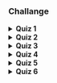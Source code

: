 ### Challange

<details>
		<summary><strong>Quiz 1 </strong></summary>
		<strong>What is the difference between object-oriented programming and procedural programming?</strong>
		<br>
		Procedural programming specifies a sequence of tasks, but object-oriented programming describes the properties of tools or items.
		<br>
		In object-oriented programming, there are some elements of procedural programming in the description of objects.
		<br>
	  <br>
		<strong>How does dynamic polymorphism differ from static polymorphism?</strong>
		<br>
		It uses overriding instead of overloading.
		<br>
		Dynamic polymorphism creates a unique instance.
		<br>
		<br>
		<strong>What is overriding a method?</strong>
		<br>
		Creating a unique version of an inherited method.
		<br>
		<br>
		<strong>How are analysis and design different?</strong>
		<br>
		Analysis describes a problem; design describes a solution.
		<br>
		<br>
		<strong>What is the term for a visual representation of the classes in an application?</strong>
		<br>
		class diagram
		<br>
		<br>
		<strong>In addition to attributes and methods, what does a UML class diagram contain?</strong>
		<br>
		the class name
		<br>
		<br>
		<strong>How do object behaviors and attributes differ?</strong>
		<br>
		Attributes describe a state, but behaviors describe actions.
		<br>
		<br>
		<strong>You are designing a traffic simulation program. What is a possible attribute that you could use for a car object?</strong>
		<br>
			 gas mileage
		<br>
		<br>
		<strong>Shonzu has gathered the requirements for a new solution, described the application he is going to build, and identified the main objects in the solution. What should he do next?</strong>
		<br>
		Describe object interactions.
		<br>
		This will be essential for understanding behaviors.
		<br>
		<br>
		<strong>What is the purpose of encapsulation?</strong>
		<br>
		to protect an object from unwanted changes
		<br>
		<br>
		<strong>In addition to attributes and behaviors, which quality must a class posses</strong>
		<br>
		a name
		<br>
		<br>
		<strong>In the following class diagram, what does lower() represent?</strong>

```
TRIPOD
height
width
angle
raise()
lower()
point()
fold()
```
a behavior
<br>
		Behaviors come at the end of a class diagram, and contain room for arguments.
		<br>
		<br>
		<strong>What is a benefit of using a programming language that has a large library?</strong>
		<br>
		Many classes are already defined and can be used without have to re-define them.
		<br>
		<br>
		<strong>In the following class diagram, what does height represent?</strong>
		<br>

```
TRIPOD
height
width
angle
raise()
lower()
point()
fold()
```
an attribute
<br>
	Attributes are generally nouns, and are placed just below the title.
	<br>
	<br>
	<strong>We're using abstraction when we define a(n) _____.</strong>
	<br>
	class
	<br>
	<br>
	<strong>Focusing on the idea of a person instead of an individual is an example of what fundamental idea in object-oriented programming?</strong>
	<br>
	abstraction
	<br>
	<br>
	<strong>Steve is able to turn on and adjust his television even though he does not know how it works internally. This exemplifies which principle of object-oriented programming?</strong>
	<br>
	encapsulation
	<br>
	<br>
	<strong>Why is inheritance used when creating a new class?</strong>
	<br>
	to avoid redefining attributes and behaviors
	<br>
	<br>
	<strong>If an attribute is added to a superclass, what happens to all of the objects of the subclass?</strong>
	<br>
	Each subclass object automatically receives the additional attribute.
	<br>
	<br>
	<strong>Static polymorphism uses method _____.</strong>
	<br>
	overloading
</details>
<details>
	<summary><strong>Quiz 2</strong></summary>
	<strong>What is the first step in defining requirements for an application?</strong>
	<br>
	determining what the application must have and do
	<br>
	<br>
	<strong>Which is a valid nonfunctional requirement?</strong>
	<br>
	The system should be updated annually.
	<br>
	<br>
	<strong>A requirement that all onscreen text must be at least 20-point font size is an example of which FURPS quality?</strong>
	<br>
	usability
	<br>
	<br>
	<strong>In which category does extensibility of an application reside?</strong>
	<br>
	supportability
	<br>
	<br>
	<strong>Atul is working on an application that must communicate with a scientific instrument and a data archiving system. Into which category would these requirements fall in the FURPS+ model?</strong>
	<br>
	interface: Communication with other devices is a common need.
</details>
<details>
	<summary><strong>Quiz 3</strong></summary>
	<strong>When creating a use case diagram, what can you do to show each self-contained use case?</strong>
	<br>
	draw an ellipse around each use case
	<br>
	<br>
	<strong>What is wrong with the following scenario description. "The pedals were used to control speed and direction."</strong>
	<br>
	It is passive and focuses on means instead of intent.
	<br>
	<br>
	<strong>What is the function of a use case diagram?</strong>
	<br>
	It connects actors to use cases.
	<br>
	<br>
	<strong>Why are arrows and numbers not found in use case diagrams?</strong>
	<br>
	Sequence and direction are not critical at this stage.
	<br>
	Listing features and their connectivity is the function of a use case diagram.
	<br>
	<br>
	<strong>What is typically written on index cards, and describes a small scenario from a user perspective?</strong>
	<br>
	user story
	<br>
	<br>
	<strong>User stories are _____ than use cases.</strong>
	<br>
	shorter and less detailed
	<br>
	<br>
	<strong>Marge is working on a short and simple project involving inventory maintenance. Why should she write short use cases?</strong>
	<br>
	They help identify problems but do not create the confusing work of full use cases.
	<br>
	Casual use cases can be very helpful, but the use cases should be more fully developed for larger projects.
	<br>
	<br>
	<strong>Which sentence is most appropriate for a use case scenario?</strong>
	<br>
	User adjusts contrast and brightness controls.
	<br>
	<br>
	<strong>What is the role of the primary actor in a use case?</strong>
	<br>
	to interact with the application to achieve the goal
	<br>
	<br>
	<strong>When are fully fleshed out cases most appropriate?</strong>
	<br>
	for large, complex projects
	<br>
	<br>
	<strong>You are creating a use case for an application that controls the dispensing of gasoline at a pump. Who is the primary actor in this scenario?</strong>
	<br>
	the customer who uses the pump
	<br>
	<br>
	<strong>What distinguishes primary actors?</strong>
	<br>
	What distinguishes primary actors?
</details>
<details>
	<summary><strong>Quiz 4</strong></summary>
	<strong>How can one avoid assigning too many responsibilities to a single object?</strong>
	<br>
	Require objects to take care of themselves to a greater extent.
	<br>
	<br>
	<strong>What common problem should new programmers avoid when designing a program?</strong>
	<br>
	creating a god object
	<br>
	<br>
	<strong>In addition to responsibilities, which should be listed on CRC cards?</strong>
	<br>
	interacting classes
	<br>
	<br>
	<strong>Which design tool contains the same information as a conceptual object diagram?</strong>
	<br>
	CRC cards
	<br>
	<br>
	<strong>After analysis and use cases are completed, what is the first step in the design phase of a project</strong>
	<br>
	creating a conceptual model
	<br>
	<br>
	<strong>When is there a relationship between two objects?</strong>
	<br>
	when one object depends on or affects the other object
	<br>
	<br>
	<strong>When diagramming relationships between objects, what is the UML notation that represents one or more objects?</strong>
	<br>
	 1…*
	<br>
	<br>
	<strong>How can you identify candidates for objects?</strong>
	<br>
	by listing all of the nouns in the user stories
	<br>
	Objects are nouns; they are things.
	<br>
	<br>
	<strong>Which words in the following list are candidates for objects: trumpet, clean, enrage, leaf, tree, collapse, active, or lively?</strong>
	<br>
	trumpet, leaf, and tree
</details>
<details>
	<summary><strong>Quiz 5</strong></summary>
	<strong>In which language is the following class specification written?</strong>

```
class Dog():
      def __init__(self):
#instance variables
      self.breed=""
       self.weight=50
#methods
```
Python
<br>
Python does not use curly braces nor terminal semicolons.
	<br>
	<br>
	<strong>Instantiating a class in many languages looks similar to that in C++, DinnerPlate *myPlate = new DinnerPlate(). What is the main difference between Python and Swift for achieving the same goal?
	</strong>
	<br>
	the absence of the word new
	<br>
	Swift uses `let`, but neither Swift nor Python use `new`.
	<br>
	<br>
	<strong>A class Dog has the following constructors:</strong>
	<br>

```
public Dog()
public Dog(String breed)
public Dog(int weight)
```
How would you instantiate a Dog with the weight set in Java?
<br>
	Dog Fido = new Dog(63);
	<br>
	The dog's weight is set to 63.
	<br>
	<br>
	<strong>Which languages require the use of static to declare class-wide variables or methods?</strong>
	<br>
	Java and C#
	<br>
	The word `static` can be confusing, because it implies that there is only one instance.
	<br>
	<br>
	<strong>Which class diagram correctly specifies data types and default values?</strong>
	<br>

```
Asteroid
size: Integer=5
position: Coordinate=(0.5,0.5,0.6)
velocity: Coordinate=(1,0,0)
```
It helps to have standard syntax even in UML, as it makes later jobs easier.
<br>
	<br>
	<strong>Which is the function of a finalizer or destructor?</strong>
	<br>
	to relinquish resources that are no longer needed
	<br>
	<br>
	<strong>How would you declare a class variable in Ruby named maxScore?</strong>
	<br>
	@@maxScore
	<br>
	<br>
	<strong>A class diagram contains the following behavior specifications. Which data type is returned by the accelerate() behavior?</strong>
	<br>

```
move(Direction)
accelerate(Acceleration): Velocity
setPosition(Coordinate)
explodePieces(Integer)
```
Velocity
<br>
	The return data type is indicated after the colon.
	<br>
	<br>
	<strong>A class diagram contains the following behavior specifications. The explodePieces() behavior breaks up an object into a number of pieces. What is the data type for that number? The answer will take the place of the '???'.</strong>
	<br>

```
move(Direction)
accelerate(Acceleration): Velocity
setPosition(Coordinate)
explodePieces(???)
```
Integer
<br>
	An argument is contained within parentheses.
	<br>
	<br>
	<strong>For which case would the use of a static attribute be appropriate?</strong>
	<br>
	the weather conditions for each house in a small neighborhood
	<br>
	<br>
	<strong>In which language would you find the following declaration of an instance variable?</strong>
	<br>

``private var _size: Int``
<br>
	Swift
	<br>
	The use of `var` is unique.
	<br>
	<br>
	<strong>What other terminology is used for variables that are declared static?</strong>
	<br>
	class or shared
	<br>
	<br>
	<strong>What does the value (0.5,0.5,0.5) indicate in the class diagram specification position: Coordinate = (0.5,0.5,0.5)?</strong>
	<br>
	a default value of the position attribute
	<br>
	<br>
	<strong>In a UML class diagram, how would you write an attribute called Name that is a String data type and has a default value of Jane?</strong>
	<br>
	Name: String = "Jane"
	<br>
	<br>
	<strong>In the class diagram specification setSize(Integer):Integer, to what do the integer specifications refer?</strong>
	<br>
	the data types for the argument, and return of the function setSize
	<br>
	<br>
	<strong>Which line of Java code declares a public method called getName that accepts no arguments and returns a String value?</strong>
	<br>
	public String getName()
	<br>
	<br>
	<strong>Which line of Java code will instantiate a new object named Student from the Person class?</strong>
	<br>
	Person Student = new Person()
	<br>
	<br>
	<strong>Which is the purpose of a constructor?</strong>
	<br>
	to initialize attribute values
	<br>
	<br>
	<strong>The class Person has the following constructors:</strong>
	<br>

```
public Person()
public Person(String name)
public Person(int age)
```
Which one will be called when a new person is created with the following command?
<br>

``Person Steve = new Person(39)``
<br>
	Person(int age)
	<br>
	<br>
	<strong>Which restrictions apply to the use of static methods?</strong>
	<br>
	They cannot act on instance variables, but only static variables.
	<br>
	Static methods can be applied to class-wide variables.
	<br>
	<br>
	<strong>What does it mean if a class attribute is private?</strong>
	<br>
	It can only be accessed from within the class.
	<br>
	<br>
	<strong>How do you declare a private variable in Python?</strong>
	<br>
	Python does not have private or public variables.
</details>
<details>
	<summary><strong>Quiz 6</strong></summary>
	<strong>Which relationship is a good candidate for superclass and subclass?</strong>
	<br>
	utensil-fork
	<br>
	<br>
	<strong>What does this line of Java code declare?</strong>

```
public class Apple extends Fruit {
```
a new class Apple that is inherited from the class Fruit
<br>
	<br>
	<strong>Why is the syntax for inheritance in C++ different from most other languages?</strong>
	<br>
	because a class can inherit from multiple levels in C++
	<br>
	<br>
	<strong>Which line of code will define a C# abstract class named School?</strong>
	<br>
	abstract class School {
	<br>
	<br>
	<strong>Which concept of object-oriented programming is displayed by using the "is a kind of" comparison between 2 classes?</strong>
	<br>
	inheritance
	<br>
	<br>
	<strong>A concrete class has no _____.</strong>
	<br>
	children
	<br>
	<br>
	<strong>Why would you create an abstract class, if it can have no real instances?</strong>
	<br>
	to avoid redundant coding in child classes
	<br>
	<br>
	<strong>An aggregation is a _____.</strong>
	<br>
	collection of objects
	<br>
	<br>
	<strong>What form of aggregation implies ownership, and that the lifetime of an object is dependent on another object's existence?</strong>
	<br>
	composition
	<br>
	<br>
	<strong>How are the contents of a composition different from those of an aggregation?</strong>
	<br>
	If a composition dies, the contents die.
	<br>
	<br>
	<strong>In Java, how would you define an interface named Box that contains two methods named Open and Close that don't accept or return any variables?</strong>
	<br>

```
	interface Box {
	void Open();
	void Close();
```
<br>
	<strong>What do most languages have in common for referring to a method defined in the parent class?</strong>
	<br>
	the use of super in the prefix to the method name
	<br>
	The word `super` is used for the common need for code within a subclass, to call a method that was originally defined in the super class.
	<br>
	<br>
	<strong>Why should you use abstract and final in class definitions?</strong>
	<br>
	to better communicate intentions
	<br>
	Their use makes the code easier to read and maintain.
	<br>
	<br>
	<strong>When is an interface used instead of an abstract class?</strong>
	<br>
	when you need to describe the capabilities of a class
	<br>
	<br>
	<strong>Which relationship between classes is referred to as a "has a" relationship?</strong>
	<br>
	aggregation
	<br>
	<br>
	<strong>Which representation is correct UML for the interface Edible?</strong>
	<br>

```
<<interface>>
Edible
beEaten()
```
We represent an interface using a box that looks similar to a class, and include a tag with double angle quotes to indicate an interface.
</details>